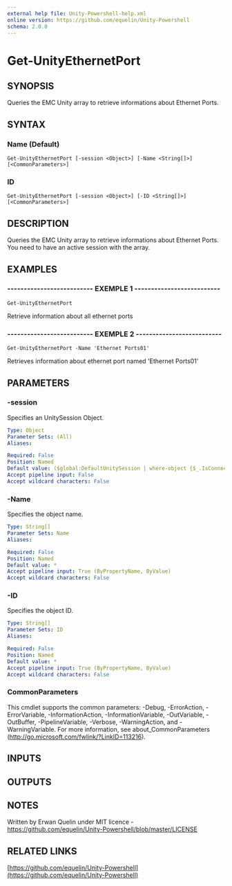 ```yaml
---
external help file: Unity-Powershell-help.xml
online version: https://github.com/equelin/Unity-Powershell
schema: 2.0.0
---
```


# Get-UnityEthernetPort

## SYNOPSIS
Queries the EMC Unity array to retrieve informations about Ethernet Ports.

## SYNTAX

### Name (Default)
```
Get-UnityEthernetPort [-session <Object>] [-Name <String[]>] [<CommonParameters>]
```

### ID
```
Get-UnityEthernetPort [-session <Object>] [-ID <String[]>] [<CommonParameters>]
```

## DESCRIPTION
Queries the EMC Unity array to retrieve informations about Ethernet Ports.
You need to have an active session with the array.

## EXAMPLES

### -------------------------- EXEMPLE 1 --------------------------
```
Get-UnityEthernetPort
```

Retrieve information about all ethernet ports

### -------------------------- EXEMPLE 2 --------------------------
```
Get-UnityEthernetPort -Name 'Ethernet Ports01'
```

Retrieves information about ethernet port named 'Ethernet Ports01'

## PARAMETERS

### -session
Specifies an UnitySession Object.

```yaml
Type: Object
Parameter Sets: (All)
Aliases: 

Required: False
Position: Named
Default value: ($global:DefaultUnitySession | where-object {$_.IsConnected -eq $true})
Accept pipeline input: False
Accept wildcard characters: False
```

### -Name
Specifies the object name.

```yaml
Type: String[]
Parameter Sets: Name
Aliases: 

Required: False
Position: Named
Default value: *
Accept pipeline input: True (ByPropertyName, ByValue)
Accept wildcard characters: False
```

### -ID
Specifies the object ID.

```yaml
Type: String[]
Parameter Sets: ID
Aliases: 

Required: False
Position: Named
Default value: *
Accept pipeline input: True (ByPropertyName, ByValue)
Accept wildcard characters: False
```

### CommonParameters
This cmdlet supports the common parameters: -Debug, -ErrorAction, -ErrorVariable, -InformationAction, -InformationVariable, -OutVariable, -OutBuffer, -PipelineVariable, -Verbose, -WarningAction, and -WarningVariable. For more information, see about_CommonParameters (http://go.microsoft.com/fwlink/?LinkID=113216).

## INPUTS

## OUTPUTS

## NOTES
Written by Erwan Quelin under MIT licence - https://github.com/equelin/Unity-Powershell/blob/master/LICENSE

## RELATED LINKS

[https://github.com/equelin/Unity-Powershell](https://github.com/equelin/Unity-Powershell)

